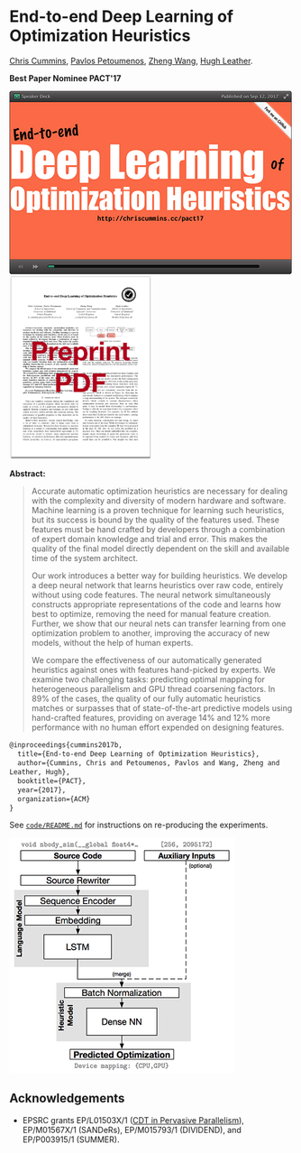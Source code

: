 # End-to-end Deep Learning of Optimization Heuristics
[Chris Cummins](https://chriscummins.cc/),
[Pavlos Petoumenos](http://homepages.inf.ed.ac.uk/ppetoume/),
[Zheng Wang](http://www.lancaster.ac.uk/staff/wangz3/),
[Hugh Leather](http://homepages.inf.ed.ac.uk/hleather/).

**Best Paper Nominee PACT'17**

<a href="https://speakerdeck.com/chriscummins/end-to-end-deep-learning-of-optimization-heuristics">
  <img src="slides.png" height="325">
</a>
<a href="https://github.com/ChrisCummins/paper-end2end-dl/raw/master/paper.pdf">
  <img src="paper.png" height="325">
</a>

**Abstract:**
> Accurate automatic optimization heuristics are necessary for dealing with the
> complexity and diversity of modern hardware and software. Machine learning is
> a proven technique for learning such heuristics, but its success is bound by
> the quality of the features used. These features must be hand crafted by
> developers through a combination of expert domain knowledge and trial and
> error. This makes the quality of the final model directly dependent on the
> skill and available time of the system architect.
>
> Our work introduces a better way for building heuristics. We develop a deep
> neural network that learns heuristics over raw code, entirely without using
> code features. The neural network simultaneously constructs appropriate
> representations of the code and learns how best to optimize, removing the need
> for manual feature creation. Further, we show that our neural nets can
> transfer learning from one optimization problem to another, improving the
> accuracy of new models, without the help of human experts.
>
> We compare the effectiveness of our automatically generated heuristics against
> ones with features hand-picked by experts. We examine two challenging tasks:
> predicting optimal mapping for heterogeneous parallelism and GPU thread
> coarsening factors. In 89% of the cases, the quality of our fully automatic
> heuristics matches or surpasses that of state-of-the-art predictive models
> using hand-crafted features, providing on average 14% and 12% more performance
> with no human effort expended on designing features.

```
@inproceedings{cummins2017b,
  title={End-to-end Deep Learning of Optimization Heuristics},
  author={Cummins, Chris and Petoumenos, Pavlos and Wang, Zheng and Leather, Hugh},
  booktitle={PACT},
  year={2017},
  organization={ACM}
}
```

See [`code/README.md`](code/) for instructions on re-producing the experiments.

![DeepTune](deeptune.png)

## Acknowledgements

* EPSRC grants
  EP/L01503X/1 ([CDT in Pervasive Parallelism](http://pervasiveparallelism.inf.ed.ac.uk/)),
  EP/M01567X/1 (SANDeRs),
  EP/M015793/1 (DIVIDEND),
  and EP/P003915/1 (SUMMER).
